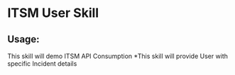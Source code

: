 # ITSM User Skill

## Usage:
This skill will demo ITSM API Consumption
*This skill will provide User with specific Incident details